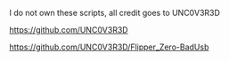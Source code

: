 I do not own these scripts, all credit goes to UNC0V3R3D

https://github.com/UNC0V3R3D

https://github.com/UNC0V3R3D/Flipper_Zero-BadUsb
